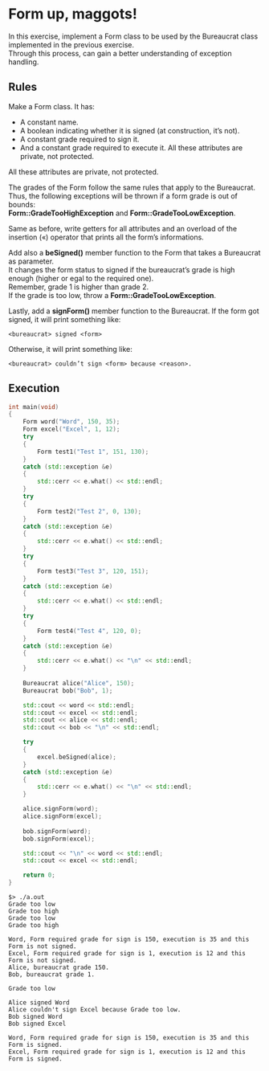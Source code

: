# Form up, maggots!
In this exercise, implement a Form class to be used by the Bureaucrat class implemented in the previous exercise.   
Through this process, can gain a better understanding of exception handling.   

## Rules
Make a Form class. It has:   
* A constant name.    
* A boolean indicating whether it is signed (at construction, it’s not).   
* A constant grade required to sign it.   
* And a constant grade required to execute it. All these attributes are private, not protected.

All these attributes are private, not protected.   

The grades of the Form follow the same rules that apply to the Bureaucrat.   
Thus, the following exceptions will be thrown if a form grade is out of bounds:    
**Form::GradeTooHighException** and **Form::GradeTooLowException**.

Same as before, write getters for all attributes and an overload of the insertion («) operator that prints all the form’s informations.

Add also a **beSigned()** member function to the Form that takes a Bureaucrat as parameter.   
It changes the form status to signed if the bureaucrat’s grade is high enough (higher or egal to the required one).   
Remember, grade 1 is higher than grade 2.   
If the grade is too low, throw a **Form::GradeTooLowException**.   

Lastly, add a **signForm()** member function to the Bureaucrat. If the form got signed,
it will print something like:
```
<bureaucrat> signed <form>
```
Otherwise, it will print something like:
```
<bureaucrat> couldn’t sign <form> because <reason>.
```

## Execution
```cpp
int	main(void)
{
	Form word("Word", 150, 35);
	Form excel("Excel", 1, 12);
	try
	{
		Form test1("Test 1", 151, 130);
	}
	catch (std::exception &e)
	{
		std::cerr << e.what() << std::endl;
	}
	try
	{
		Form test2("Test 2", 0, 130);
	}
	catch (std::exception &e)
	{
		std::cerr << e.what() << std::endl;
	}
	try
	{
		Form test3("Test 3", 120, 151);
	}
	catch (std::exception &e)
	{
		std::cerr << e.what() << std::endl;
	}
	try
	{
		Form test4("Test 4", 120, 0);
	}
	catch (std::exception &e)
	{
		std::cerr << e.what() << "\n" << std::endl;
	}
	
	Bureaucrat alice("Alice", 150);
	Bureaucrat bob("Bob", 1);

	std::cout << word << std::endl;
	std::cout << excel << std::endl;
	std::cout << alice << std::endl;
	std::cout << bob << "\n" << std::endl;

	try
	{
		excel.beSigned(alice);
	}
	catch (std::exception &e)
	{
		std::cerr << e.what() << "\n" << std::endl;
	}

	alice.signForm(word);
	alice.signForm(excel);
	
	bob.signForm(word);
	bob.signForm(excel);

	std::cout << "\n" << word << std::endl;
	std::cout << excel << std::endl;

	return 0;
}

```
```
$> ./a.out
Grade too low
Grade too high
Grade too low
Grade too high

Word, Form required grade for sign is 150, execution is 35 and this Form is not signed.
Excel, Form required grade for sign is 1, execution is 12 and this Form is not signed.
Alice, bureaucrat grade 150.
Bob, bureaucrat grade 1.

Grade too low

Alice signed Word
Alice couldn't sign Excel because Grade too low.
Bob signed Word
Bob signed Excel

Word, Form required grade for sign is 150, execution is 35 and this Form is signed.
Excel, Form required grade for sign is 1, execution is 12 and this Form is signed.
```
